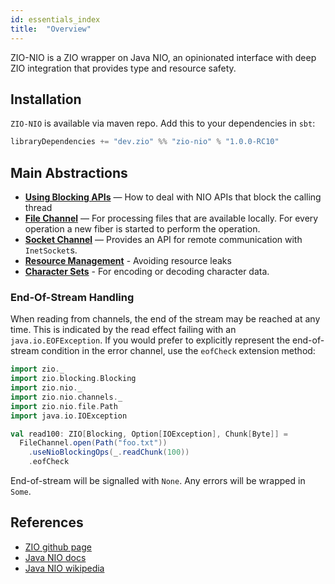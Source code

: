 ```yaml
---
id: essentials_index
title:  "Overview"
---
```


ZIO-NIO is a ZIO wrapper on Java NIO, an opinionated interface with deep ZIO integration that provides type and resource safety.

## Installation

`ZIO-NIO` is available via maven repo. Add this to your dependencies in `sbt`:

```scala
libraryDependencies += "dev.zio" %% "zio-nio" % "1.0.0-RC10"
```

## Main Abstractions

 - **[Using Blocking APIs](blocking.md)** — How to deal with NIO APIs that block the calling thread
 - **[File Channel](files.md)** — For processing files that are available locally. For every operation a new fiber is started to perform the operation.
 - **[Socket Channel](sockets.md)** — Provides an API for remote communication with `InetSocket`s. 
 - **[Resource Management](resources.md)** - Avoiding resource leaks
 - **[Character Sets](charsets.md)** - For encoding or decoding character data.

### End-Of-Stream Handling

When reading from channels, the end of the stream may be reached at any time. This is indicated by the read effect failing with an `java.io.EOFException`. If you would prefer to explicitly represent the end-of-stream condition in the error channel, use the `eofCheck` extension method:

```scala mdoc:silent
import zio._
import zio.blocking.Blocking
import zio.nio._
import zio.nio.channels._
import zio.nio.file.Path
import java.io.IOException

val read100: ZIO[Blocking, Option[IOException], Chunk[Byte]] =
  FileChannel.open(Path("foo.txt"))
    .useNioBlockingOps(_.readChunk(100))
    .eofCheck
```

End-of-stream will be signalled with `None`. Any errors will be wrapped in `Some`.

## References

 - [ZIO github page](http://github.com/zio/zio)
 - [Java NIO docs](https://docs.oracle.com/javase/8/docs/api/java/nio/package-summary.html)
 - [Java NIO wikipedia](https://en.wikipedia.org/wiki/Non-blocking_I/O_(Java))
